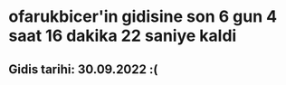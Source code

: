 # ofarukbicer'in gidisine son 6 gun 4 saat 16 dakika 22 saniye kaldi

## Gidis tarihi: 30.09.2022 :(
